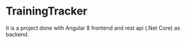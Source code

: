 # TrainingTracker
It is a project done with Angular 8 frontend and rest api (.Net Core) as backend.

